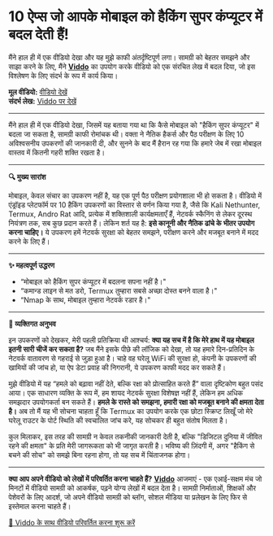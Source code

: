 # 10 ऐप्स जो आपके मोबाइल को हैकिंग सुपर कंप्यूटर में बदल देती हैं!

मैंने हाल ही में एक वीडियो देखा और यह मुझे काफी अंतर्दृष्टिपूर्ण लगा। सामग्री को बेहतर समझने और साझा करने के लिए, मैंने **[Viddo](https://viddo.pro/)** का उपयोग करके वीडियो को एक संरचित लेख में बदल दिया, जो इस विश्लेषण के लिए संदर्भ के रूप में कार्य किया।

**मूल वीडियो:** [वीडियो देखें](https://www.youtube.com/watch?v=ubbOuusLpUI)  
**संदर्भ लेख:** [Viddo पर देखें](https://viddo.pro/zh/video-result/2aa73b1f-0b88-4042-a425-7455d153b68a)

---

मैंने हाल ही में एक वीडियो देखा, जिसमें यह बताया गया था कि कैसे मोबाइल को "हैकिंग सुपर कंप्यूटर" में बदला जा सकता है, सामग्री काफी रोमांचक थी। वक्ता ने नैतिक हैकर्स और पैठ परीक्षण के लिए 10 अविश्वसनीय उपकरणों की जानकारी दी, और सुनने के बाद मैं हैरान रह गया कि हमारे जेब में रखा मोबाइल वास्तव में कितनी गहरी शक्ति रखता है।

---

**🔍 मुख्य सारांश**

मोबाइल, केवल संचार का उपकरण नहीं है, यह एक पूर्ण पैठ परीक्षण प्रयोगशाला भी हो सकता है। वीडियो में एंड्रॉइड प्लेटफॉर्म पर 10 हैकिंग उपकरणों का विस्तार से वर्णन किया गया है, जैसे कि Kali Nethunter, Termux, Andro Rat आदि, प्रत्येक में शक्तिशाली कार्यक्षमताएँ हैं, नेटवर्क स्कैनिंग से लेकर दूरस्थ नियंत्रण तक, सब कुछ प्रदान करते हैं। लेकिन शर्त यह है: **इसे कानूनी और नैतिक ढांचे के भीतर उपयोग करना चाहिए।** ये उपकरण हमें नेटवर्क सुरक्षा को बेहतर समझने, परीक्षण करने और मजबूत बनाने में मदद करने के लिए हैं।

---

**✨ महत्वपूर्ण उद्धरण**

- “मोबाइल को हैकिंग सुपर कंप्यूटर में बदलना सपना नहीं है।"
- “कमान्ड लाइन से मत डरो, Termux तुम्हारा सबसे अच्छा दोस्त बनने वाला है।"
- “Nmap के साथ, मोबाइल तुम्हारा नेटवर्क रडार है।"

---

**💭 व्यक्तिगत अनुभव**

इन उपकरणों को देखकर, मेरी पहली प्रतिक्रिया थी आश्चर्य: **क्या यह सच में है कि मेरे हाथ में यह मोबाइल इतनी सारी चीजें कर सकता है?** जब मैंने इसके पीछे की लॉजिक को देखा, तो यह हमारे दिन-प्रतिदिन के नेटवर्क वातावरण से गहराई से जुड़ा हुआ है। चाहे वह घरेलू WiFi की सुरक्षा हो, कंपनी के उपकरणों की खामियों की जांच हो, या ऐप डेटा प्रवाह की निगरानी, ये उपकरण काफी मदद कर सकते हैं।

मुझे वीडियो में यह “हमले को बढ़ावा नहीं देते, बल्कि रक्षा को प्रोत्साहित करते हैं” वाला दृष्टिकोण बहुत पसंद आया। एक साधारण व्यक्ति के रूप में, हम शायद नेटवर्क सुरक्षा विशेषज्ञ नहीं हैं, लेकिन हम अधिक समझदार उपयोगकर्ता बन सकते हैं। **हमले के रास्ते को समझना, हमारी रक्षा को मजबूत बनाने की क्षमता देता है।** अब तो मैं यह भी सोचना चाहता हूँ कि Termux का उपयोग करके एक छोटा स्क्रिप्ट लिखूँ जो मेरे घरेलू राउटर के पोर्ट स्थिति की स्वचालित जांच करे, यह सोचकर ही बहुत संतोष मिलता है।

कुल मिलाकर, इस तरह की सामग्री न केवल तकनीकी जानकारी देती है, बल्कि "डिजिटल दुनिया में जीवित रहने की क्षमता" के प्रति मेरी जागरूकता को भी जागृत करती है। भविष्य की ज़िंदगी में, अगर "हैकिंग से बचने की सोच" को समझे बिना रहना होगा, तो यह सच में चिंताजनक होगा।

---

**क्या आप अपने वीडियो को लेखों में परिवर्तित करना चाहते हैं?** **[Viddo](https://viddo.pro/)** आजमाएं - एक एआई-सक्षम मंच जो मिनटों में वीडियो सामग्री को आकर्षक, पढ़ने योग्य लेखों में बदल देता है। सामग्री निर्माताओं, शिक्षकों और पेशेवरों के लिए आदर्श, जो अपने वीडियो सामग्री को ब्लॉग, सोशल मीडिया या प्रलेखन के लिए फिर से इस्तेमाल करना चाहते हैं।

[🚀 Viddo के साथ वीडियो परिवर्तित करना शुरू करें](https://viddo.pro/)